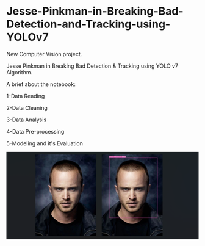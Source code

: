 # Jesse-Pinkman-in-Breaking-Bad-Detection-and-Tracking-using-YOLOv7

New Computer Vision project.

Jesse Pinkman in Breaking Bad Detection & Tracking using YOLO v7 Algorithm.

A brief about the notebook:

1-Data Reading

2-Data Cleaning

3-Data Analysis

4-Data Pre-processing

5-Modeling and it's Evaluation

![](Detection/Screenshot%20(441).png)

